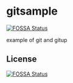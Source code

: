 # gitsample
[![FOSSA Status](https://app.fossa.com/api/projects/git%2Bgithub.com%2Fumeshkumar-lab%2Fgitsample.svg?type=shield)](https://app.fossa.com/projects/git%2Bgithub.com%2Fumeshkumar-lab%2Fgitsample?ref=badge_shield)

example of git and gitup


## License
[![FOSSA Status](https://app.fossa.com/api/projects/git%2Bgithub.com%2Fumeshkumar-lab%2Fgitsample.svg?type=large)](https://app.fossa.com/projects/git%2Bgithub.com%2Fumeshkumar-lab%2Fgitsample?ref=badge_large)